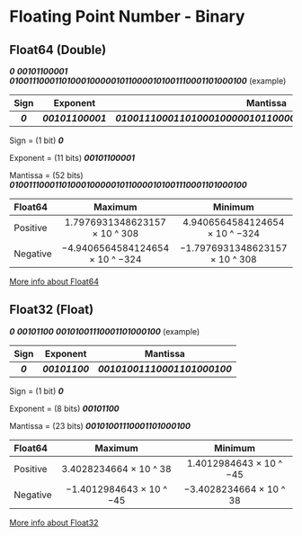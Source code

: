 # Floating Point Number - Binary

## Float64 (Double)

***0*** ***00101100001*** ***0100111000110100010000010110000101001110001101000100*** (example)

| Sign      | Exponent          | Mantissa                                                   |
| :-------: | :---------------: | :--------------------------------------------------------: |
| ***0***   | ***00101100001*** | ***0100111000110100010000010110000101001110001101000100*** |

Sign     = (1 bit) ***0***

Exponent = (11 bits) ***00101100001***

Mantissa = (52 bits) ***0100111000110100010000010110000101001110001101000100***

| Float64  | Maximum                         | Minimum                        |
| :------- | :-----------------------------: | :----------------------------: |
| Positive | 1.7976931348623157 × 10 ^ 308   | 4.9406564584124654 × 10 ^ −324 |
| Negative | −4.9406564584124654 × 10 ^ −324 | −1.7976931348623157 × 10 ^ 308 |

[More info about Float64](https://en.wikipedia.org/wiki/Double-precision_floating-point_format)

## Float32 (Float)

***0*** ***00101100*** ***00101001110001101000100*** (example)

| Sign    | Exponent       | Mantissa                      |
| :-----: | :------------: | :---------------------------: |
| ***0*** | ***00101100*** | ***00101001110001101000100*** |

Sign     = (1 bit) ***0***

Exponent = (8 bits) ***00101100***

Mantissa = (23 bits) ***00101001110001101000100***

| Float64  | Maximum                  | Minimum                 |
| :------- | :----------------------: | :---------------------: |
| Positive | 3.4028234664 × 10 ^ 38   | 1.4012984643 × 10 ^ −45 |
| Negative | −1.4012984643 × 10 ^ −45 | −3.4028234664 × 10 ^ 38 |

[More info about Float32](https://en.wikipedia.org/wiki/Single-precision_floating-point_format)
